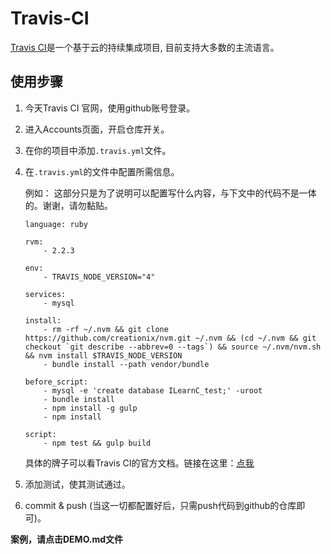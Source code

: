 # Travis-CI

[Travis CI](https://travis-ci.org/)是一个基于云的持续集成项目, 目前支持大多数的主流语言。


## 使用步骤
1. 今天Travis CI 官网，使用github账号登录。

2. 进入Accounts页面，开启仓库开关。

3. 在你的项目中添加`.travis.yml`文件。

4. 在`.travis.yml`的文件中配置所需信息。

	例如：
	这部分只是为了说明可以配置写什么内容，与下文中的代码不是一体的。谢谢，请勿黏贴。

	```
	language: ruby

	rvm:
  		- 2.2.3

	env:
  		- TRAVIS_NODE_VERSION="4"

	services:
		- mysql

	install:
  		- rm -rf ~/.nvm && git clone https://github.com/creationix/nvm.git ~/.nvm && (cd ~/.nvm && git checkout `git describe --abbrev=0 --tags`) && source ~/.nvm/nvm.sh && nvm install $TRAVIS_NODE_VERSION
  		- bundle install --path vendor/bundle

	before_script:
  		- mysql -e 'create database ILearnC_test;' -uroot
  		- bundle install
  		- npm install -g gulp
  		- npm install

	script:
  		- npm test && gulp build
	```
	具体的牌子可以看Travis CI的官方文档。链接在这里：[点我](https://docs.travis-ci.com/user/getting-started/)

5. 添加测试，使其测试通过。

6. commit & push (当这一切都配置好后，只需push代码到github的仓库即可)。

**案例，请点击DEMO.md文件**
